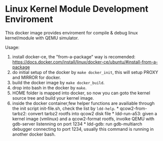 # Linux Kernel Module Development Enviroment

This docker image provides enviroment for compile & debug linux kernel/module with QEMU simulator.

Usage:

  1. install docker-ce, the "from-a-package" way is recomended:   https://docs.docker.com/install/linux/docker-ce/ubuntu/#install-from-a-package
  2. do initial setup of the docker by ```make docker_init```, this will setup PROXY and MIRROR for docker.
  3. build the docker image by ```make docker_build```.
  4. drop into bash in the docker by ```make```.
  5. HOME folder is mapped into docker, so now you can goto the kernel source tree and build your kernel image.
  6. inside the docker container,few helper functions are availiable through the init script init-file.sh, check the list by ```ldd-help```.
    * qcow2-from-tarbz2: convert tarbz2 rootfs into qcow2 disk file
    * ldd-run-a53: given a kernel image (vmlinux) and a qcow2-format rootfs, involke QEMU with gdb-server listenning on port 1234
    * ldd-gdb: run gdb-multiarch debugger connecting to port 1234, usually this command is running in another docker bash.

